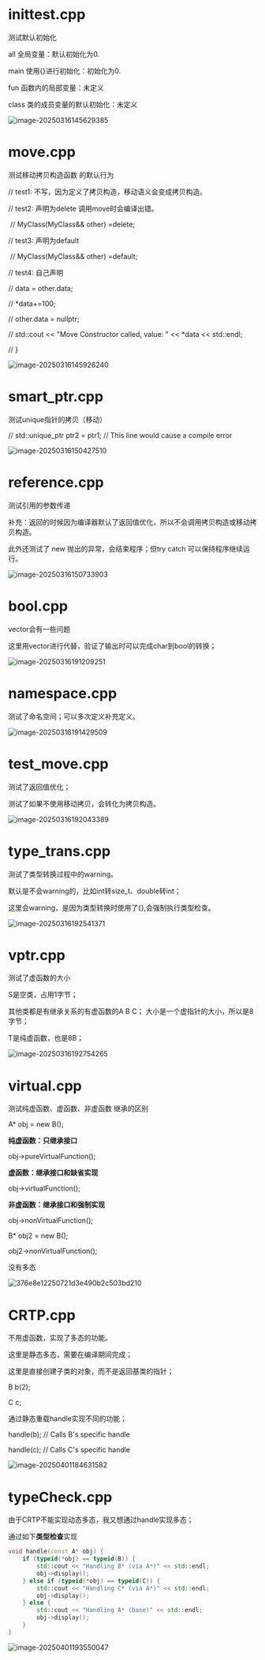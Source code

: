# inittest.cpp

测试默认初始化

all		 全局变量：默认初始化为0.

main	使用{}进行初始化：初始化为0.

fun	   函数内的局部变量：未定义

class	类的成员变量的默认初始化：未定义

![image-20250316145629385](readme.assets/image-20250316145629385.png)





# move.cpp

测试移动拷贝构造函数  的默认行为

// test1:  不写，因为定义了拷贝构造，移动语义会变成拷贝构造。

// test2: 声明为delete   调用move时会编译出错。

​	// MyClass(MyClass&& other) =delete;   

// test3: 声明为default

​	// MyClass(MyClass&& other) =default;   

// test4: 自己声明

  //   data = other.data;

  //   *data+=100;

  //   other.data = nullptr;

  //   std::cout << "Move Constructor called, value: " << *data << std::endl;

  // }

![image-20250316145926240](readme.assets/image-20250316145926240.png)



# smart_ptr.cpp

测试unique指针的拷贝（移动）

// std::unique_ptr<MyClass> ptr2 = ptr1; // This line would cause a compile error

![image-20250316150427510](readme.assets/image-20250316150427510.png)



# reference.cpp

测试引用的参数传递

补充：返回的时候因为编译器默认了返回值优化，所以不会调用拷贝构造或移动拷贝构造。



此外还测试了 new 抛出的异常，会结束程序；但try catch 可以保持程序继续运行。

![image-20250316150733903](readme.assets/image-20250316150733903.png)





# bool.cpp

vector<bool>会有一些问题

这里用vector<char>进行代替，验证了输出时可以完成char到bool的转换；

![image-20250316191209251](readme.assets/image-20250316191209251.png)





# namespace.cpp

测试了命名空间；可以多次定义补充定义。

![image-20250316191429509](readme.assets/image-20250316191429509.png)





# test_move.cpp

测试了返回值优化；

测试了如果不使用移动拷贝，会转化为拷贝构造。



![image-20250316192043389](readme.assets/image-20250316192043389.png)



# type_trans.cpp

测试了类型转换过程中的warning。

默认是不会warning的，比如int转size_t、double转int；

这里会warning，是因为类型转换时使用了{},会强制执行类型检查。

![image-20250316192541371](readme.assets/image-20250316192541371.png)





# vptr.cpp

测试了虚函数的大小

S是空类，占用1字节；

其他类都是有继承关系的有虚函数的A B C； 大小是一个虚指针的大小，所以是8字节；

T是纯虚函数，也是8B；

![image-20250316192754265](readme.assets/image-20250316192754265.png)



# virtual.cpp

测试纯虚函数、虚函数、非虚函数 继承的区别

A* obj = new B();

**纯虚函数：只继承接口**

obj->pureVirtualFunction();

**虚函数：继承接口和缺省实现**

obj->virtualFunction();

**非虚函数：继承接口和强制实现**

obj->nonVirtualFunction();

B* obj2 = new B();

obj2->nonVirtualFunction();

没有多态

![376e8e12250721d3e490b2c503bd210](readme.assets/376e8e12250721d3e490b2c503bd210.png)



# CRTP.cpp

不用虚函数，实现了多态的功能。

这里是静态多态，需要在编译期间完成；

这里是直接创建子类的对象，而不是返回基类的指针；

  B b(2);

  C c;

通过静态重载handle实现不同的功能；

  handle(b); // Calls B's specific handle

  handle(c); // Calls C's specific handle



![image-20250401184631582](readme.assets/image-20250401184631582.png)





# typeCheck.cpp

由于CRTP不能实现动态多态，我又想通过handle实现多态；

通过如下**类型检查**实现

```c++
void handle(const A* obj) {
    if (typeid(*obj) == typeid(B)) {
        std::cout << "Handling B* (via A*)" << std::endl;
        obj->display();
    } else if (typeid(*obj) == typeid(C)) {
        std::cout << "Handling C* (via A*)" << std::endl;
        obj->display();
    } else {
        std::cout << "Handling A* (base)" << std::endl;
        obj->display();
    }
}
```





![image-20250401193550047](readme.assets/image-20250401193550047.png)



